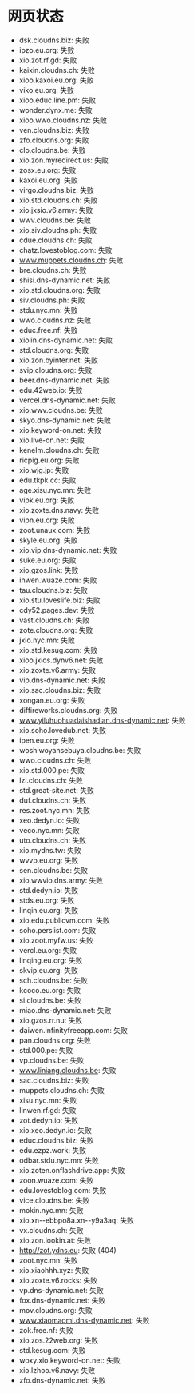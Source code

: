 # 网页状态
- dsk.cloudns.biz: 失败
- ipzo.eu.org: 失败
- xio.zot.rf.gd: 失败
- kaixin.cloudns.ch: 失败
- xioo.kaxoi.eu.org: 失败
- viko.eu.org: 失败
- xioo.educ.line.pm: 失败
- wonder.dynx.me: 失败
- xioo.wwo.cloudns.nz: 失败
- ven.cloudns.biz: 失败
- zfo.cloudns.org: 失败
- clo.cloudns.be: 失败
- xio.zon.myredirect.us: 失败
- zosx.eu.org: 失败
- kaxoi.eu.org: 失败
- virgo.cloudns.biz: 失败
- xio.std.cloudns.ch: 失败
- xio.jxsio.v6.army: 失败
- wwv.cloudns.be: 失败
- xio.siv.cloudns.ph: 失败
- cdue.cloudns.ch: 失败
- chatz.lovestoblog.com: 失败
- www.muppets.cloudns.ch: 失败
- bre.cloudns.ch: 失败
- shisi.dns-dynamic.net: 失败
- xio.std.cloudns.org: 失败
- siv.cloudns.ph: 失败
- stdu.nyc.mn: 失败
- wwo.cloudns.nz: 失败
- educ.free.nf: 失败
- xiolin.dns-dynamic.net: 失败
- std.cloudns.org: 失败
- xio.zon.byinter.net: 失败
- svip.cloudns.org: 失败
- beer.dns-dynamic.net: 失败
- edu.42web.io: 失败
- vercel.dns-dynamic.net: 失败
- xio.wwv.cloudns.be: 失败
- skyo.dns-dynamic.net: 失败
- xio.keyword-on.net: 失败
- xio.live-on.net: 失败
- kenelm.cloudns.ch: 失败
- ricpig.eu.org: 失败
- xio.wjg.jp: 失败
- edu.tkpk.cc: 失败
- age.xisu.nyc.mn: 失败
- vipk.eu.org: 失败
- xio.zoxte.dns.navy: 失败
- vipn.eu.org: 失败
- zoot.unaux.com: 失败
- skyle.eu.org: 失败
- xio.vip.dns-dynamic.net: 失败
- suke.eu.org: 失败
- xio.gzos.link: 失败
- inwen.wuaze.com: 失败
- tau.cloudns.biz: 失败
- xio.stu.loveslife.biz: 失败
- cdy52.pages.dev: 失败
- vast.cloudns.ch: 失败
- zote.cloudns.org: 失败
- jxio.nyc.mn: 失败
- xio.std.kesug.com: 失败
- xioo.jxios.dynv6.net: 失败
- xio.zoxte.v6.army: 失败
- vip.dns-dynamic.net: 失败
- xio.sac.cloudns.biz: 失败
- xongan.eu.org: 失败
- diffireworks.cloudns.org: 失败
- www.yiluhuohuadaishadian.dns-dynamic.net: 失败
- xio.soho.lovedub.net: 失败
- ipen.eu.org: 失败
- woshiwoyansebuya.cloudns.be: 失败
- wwo.cloudns.ch: 失败
- xio.std.000.pe: 失败
- lzi.cloudns.ch: 失败
- std.great-site.net: 失败
- duf.cloudns.ch: 失败
- res.zoot.nyc.mn: 失败
- xeo.dedyn.io: 失败
- veco.nyc.mn: 失败
- uto.cloudns.ch: 失败
- xio.mydns.tw: 失败
- wvvp.eu.org: 失败
- sen.cloudns.be: 失败
- xio.wwvio.dns.army: 失败
- std.dedyn.io: 失败
- stds.eu.org: 失败
- linqin.eu.org: 失败
- xio.edu.publicvm.com: 失败
- soho.perslist.com: 失败
- xio.zoot.myfw.us: 失败
- vercl.eu.org: 失败
- linqing.eu.org: 失败
- skvip.eu.org: 失败
- sch.cloudns.be: 失败
- kcoco.eu.org: 失败
- si.cloudns.be: 失败
- miao.dns-dynamic.net: 失败
- xio.gzos.rr.nu: 失败
- daiwen.infinityfreeapp.com: 失败
- pan.cloudns.org: 失败
- std.000.pe: 失败
- vp.cloudns.be: 失败
- www.liniang.cloudns.be: 失败
- sac.cloudns.biz: 失败
- muppets.cloudns.ch: 失败
- xisu.nyc.mn: 失败
- linwen.rf.gd: 失败
- zot.dedyn.io: 失败
- xio.xeo.dedyn.io: 失败
- educ.cloudns.biz: 失败
- edu.ezpz.work: 失败
- odbar.stdu.nyc.mn: 失败
- xio.zoten.onflashdrive.app: 失败
- zoon.wuaze.com: 失败
- edu.lovestoblog.com: 失败
- vice.cloudns.be: 失败
- mokin.nyc.mn: 失败
- xio.xn--ebbpo8a.xn--y9a3aq: 失败
- vx.cloudns.ch: 失败
- xio.zon.lookin.at: 失败
- http://zot.ydns.eu: 失败 (404)
- zoot.nyc.mn: 失败
- xio.xiaohhh.xyz: 失败
- xio.zoxte.v6.rocks: 失败
- vp.dns-dynamic.net: 失败
- fox.dns-dynamic.net: 失败
- mov.cloudns.org: 失败
- www.xiaomaomi.dns-dynamic.net: 失败
- zok.free.nf: 失败
- xio.zos.22web.org: 失败
- std.kesug.com: 失败
- woxy.xio.keyword-on.net: 失败
- xio.lzhoo.v6.navy: 失败
- zfo.dns-dynamic.net: 失败

